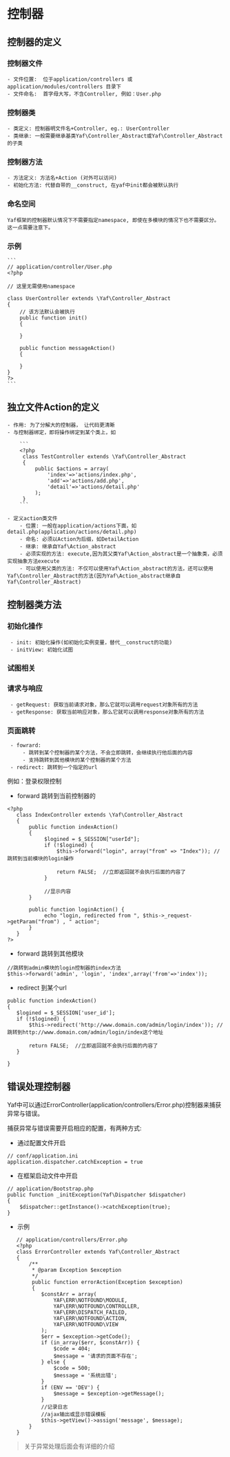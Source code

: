# 控制器

## 控制器的定义

### 控制器文件

    - 文件位置:  位于application/controllers 或 application/modules/controllers 目录下
    - 文件命名:  首字母大写，不含Controller, 例如：User.php

### 控制器类

    - 类定义: 控制器明文件名+Controller, eg.: UserController
    - 类继承: 一般需要继承基类Yaf\Controller_Abstract或Yaf\Controller_Abstract的子类

### 控制器方法

    - 方法定义: 方法名+Action (对外可以访问)
    - 初始化方法: 代替自带的__construct, 在yaf中init都会被默认执行
    
### 命名空间

    Yaf框架的控制器默认情况下不需要指定namespace, 即使在多模块的情况下也不需要区分。这一点需要注意下。    
    
    
### 示例

    ```
    // application/controller/User.php
    <?php
    
    // 这里无需使用namespace
    
    class UserController extends \Yaf\Controller_Abstract
    {
        // 该方法默认会被执行
        public function init()
        {
            
        }
        
        public function messageAction()
        {
        
        }
    }
    ?>
    ```
    

## 独立文件Action的定义

    - 作用: 为了分解大的控制器， 让代码更清晰
    - 与控制器绑定，即将操作绑定到某个类上，如
    
        ```
        <?php
         class TestController extends \Yaf\Controller_Abstract
         {
             public $actions = array(
                 'index'=>'actions/index.php',
                 'add'=>'actions/add.php',
                 'detail'=>'actions/detail.php'  
             );
         }
        ```
        
    - 定义action类文件
        - 位置: 一般在application/actions下面，如detail.php(application/actions/detail.php)
        - 命名: 必须以Action为后缀，如DetailAction
        - 继承: 继承自Yaf\Action_abstract
        - 必须实现的方法: execute,因为其父类Yaf\Action_abstract是一个抽象类，必须实现抽象方法execute
        - 可以使用父类的方法: 不仅可以使用Yaf\Action_abstract的方法，还可以使用Yaf\Controller_Abstract的方法(因为Yaf\Action_abstract继承自Yaf\Controller_Abstract)

## 控制器类方法

### 初始化操作

     - init: 初始化操作(如初始化实例变量，替代__construct的功能)
     - initView: 初始化试图
     
### 试图相关
     
### 请求与响应

     - getRequest: 获取当前请求对象，那么它就可以调用request对象所有的方法
     - getResponse: 获取当前响应对象，那么它就可以调用response对象所有的方法
     
### 页面跳转

     - fowrard: 
         - 跳转到某个控制器的某个方法，不会立即跳转，会继续执行他后面的内容
         - 支持跳转到其他模块的某个控制器的某个方法
     - redirect: 跳转到一个指定的url

          
 例如：登录权限控制
 
 - forward 跳转到当前控制器的
 ```
 <?php
    class IndexController extends \Yaf\Controller_Abstract
    {
        public function indexAction()
        {   
             $logined = $_SESSION["userId"];
             if (!$logined) {
                 $this->forward("login", array("from" => "Index")); // 跳转到当前模块的login操作
                 
                 return FALSE;  //立即返回就不会执行后面的内容了
             }
     
             //显示内容
        }
     
        public function loginAction() {
             echo "login, redirected from ", $this->_request->getParam("from") , " action";
        }
    }
 ?>
 ```
 
 - forward 跳转到其他模块
 
 ```
 //跳转到admin模块的login控制器的index方法
 $this->forward('admin', 'login', 'index',array('from'=>'index'));  
 ```

 - redirect 到某个url
 ```
 public function indexAction()
 {
    $logined = $_SESSION['user_id'];
    if (!$logined) {
        $this->redirect('http://www.domain.com/admin/login/index')); // 跳转到http://www.domain.com/admin/login/index这个地址
        
        return FALSE;  //立即返回就不会执行后面的内容了
    }
     
 }
 ```
 
## 错误处理控制器

Yaf中可以通过ErrorController(application/controllers/Error.php)控制器来捕获异常与错误。

捕获异常与错误需要开启相应的配置，有两种方式:

 - 通过配置文件开启
 
 ```
 // conf/application.ini
 application.dispatcher.catchException = true
 ```
 
 - 在框架启动文件中开启
 
 ```
 // application/Bootstrap.php
 public function _initException(Yaf\Dispatcher $dispatcher)
 {
     $dispatcher::getInstance()->catchException(true);
 }
 
 ```
 
 - 示例
 
 ```
    // application/controllers/Error.php
    <?php
    class ErrorController extends Yaf\Controller_Abstract
    {
        /**
         * @param Exception $exception
         */
         public function errorAction(Exception $exception)
         {
            $constArr = array(
                YAF\ERR\NOTFOUND\MODULE,
                YAF\ERR\NOTFOUND\CONTROLLER,
                YAF\ERR\DISPATCH_FAILED,
                YAF\ERR\NOTFOUND\ACTION,
                YAF\ERR\NOTFOUND\VIEW
            );
            $err = $exception->getCode();
            if (in_array($err, $constArr)) {
                $code = 404;
                $message = '请求的页面不存在';
            } else {
                $code = 500;
                $message = '系统出错';
            }
            if (ENV == 'DEV') {
                $message = $exception->getMessage();
            }
            //记录日志
            //ajax输出或显示错误模板
            $this->getView()->assign('message', $message);
        }
    }
 ```
 
 > 关于异常处理后面会有详细的介绍